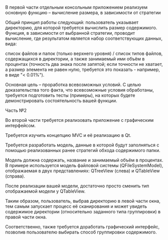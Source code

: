В первой части отдельным консольным приложением реализуем основную функцию –  вычисление размера, в зависимости от стратегии

Общий принцип работы следующий: пользователь указывает директорию, для которой требуется вычислить размер содержимого.
Функция, в зависимости от выбранной стратегии, проводит вычисление, где результатом является набор соответствующих данных, вида:

список файлов и папок (только верхнего уровня) / список типов файлов, содержащихся в директории, а также занимаемый ими объём в процентах (точность два знака после запятой; если точности не хватает, а размер элемента не равен нулю, требуется это показать - например, в виде "< 0.01%").

Основная цель – проработка всевозможных условий. С целью доказательства того факта, что всевозможные условия обработаны, требуется подготовить тесты (примеры), на которых будете демонстрировать состоятельность вашей функции.


Часть №2

Во второй части требуется реализовать приложение с графическим интерфейсом.

Требуется изучить концепцию MVC и её реализацию в Qt.

Требуется разработать модель, данные в которой будут заполняться с помощью реализованных ранее стратегий обхода содержимого папки.

Модель должна содержать,  название и занимаемый объём в процентах. 
В примере используется модель файловой системы (QFileSystemModel), отображаемая в двух представлениях: QTreeView (слева) и QTableView (справа).

После реализации вашей модели, достаточно просто сменить тип отображаемой модели у QTableView.

Таким образом, пользователь, выбрав директорию в левой части окна, тем самым запускает процесс её сканирования и может увидеть содержимое директории (относительно заданного типа группировки) в правой части окна.

Соответственно, также требуется доработать графический интерфейс, позволив пользователю выбирать способ группировки содержимого.
